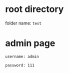 # root directory
folder name: ```test```<br>
# admin page
``` 
username: admin
```
``` password: 111 ```
